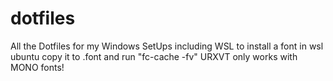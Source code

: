 # dotfiles
All the Dotfiles for my Windows SetUps including WSL
to install a font in wsl ubuntu copy it to .font and run 
"fc-cache -fv"
URXVT only works with MONO fonts!
